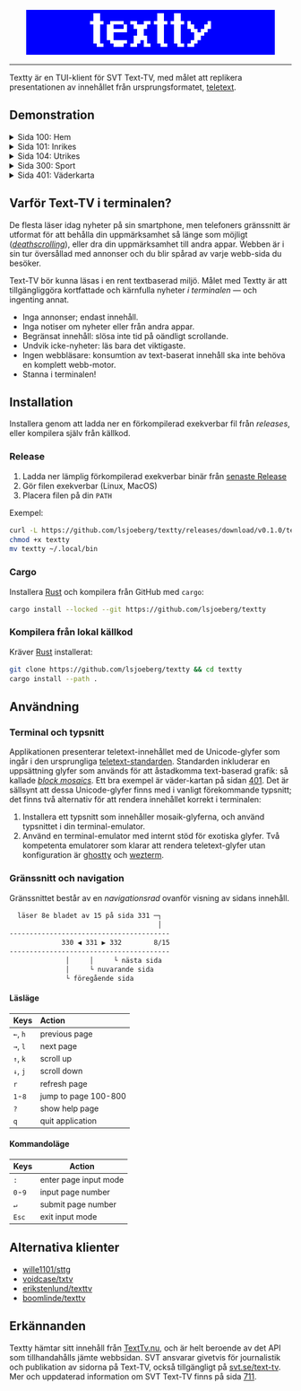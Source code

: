 <!-- LOGO -->
<p align="center">
  <img src="./media/banner.png" alt="textty">
</p>

---

Textty är en TUI-klient för SVT Text-TV, med målet att replikera
presentationen av innehållet från ursprungsformatet, [teletext].


## Demonstration

<details>
<summary>Sida 100: Hem</summary>
<p align="center">
  <img src="./media/100.png" alt="sida-100">
</p>
</details>

<details>
<summary>Sida 101: Inrikes</summary>
<p align="center">
  <img src="./media/101.png" alt="sida-101">
</p>
</details>

<details>
<summary>Sida 104: Utrikes</summary>
<p align="center">
  <img src="./media/104.png" alt="sida-104">
</p>
</details>

<details>
<summary>Sida 300: Sport</summary>
<p align="center">
  <img src="./media/300.png" alt="sida-300">
</p>
</details>

<details>
<summary>Sida 401: Väderkarta</summary>
<p align="center">
  <img src="./media/401.png" alt="sida-401">
</p>
</details>

## Varför Text-TV i terminalen?

De flesta läser idag nyheter på sin smartphone, men telefoners gränssnitt är
utformat för att behålla din uppmärksamhet så länge som möjligt
(_[deathscrolling]_), eller dra din uppmärksamhet till andra appar. Webben är i
sin tur översållad med annonser och du blir spårad av varje webb-sida du
besöker.

Text-TV bör kunna läsas i en rent textbaserad miljö. Målet med Textty är att
tillgängliggöra kortfattade och kärnfulla nyheter _i terminalen_ &mdash; och
ingenting annat.

- Inga annonser; endast innehåll.
- Inga notiser om nyheter eller från andra appar.
- Begränsat innehåll: slösa inte tid på oändligt scrollande.
- Undvik icke-nyheter: läs bara det viktigaste.
- Ingen webbläsare: konsumtion av text-baserat innehåll ska inte behöva en
  komplett webb-motor.
- Stanna i terminalen!

## Installation

Installera genom att ladda ner en förkompilerad exekverbar fil från _releases_,
eller kompilera själv från källkod.

### Release

1. Ladda ner lämplig förkompilerad exekverbar binär från [senaste Release]
2. Gör filen exekverbar (Linux, MacOS)
3. Placera filen på din `PATH`

Exempel:

```sh
curl -L https://github.com/lsjoeberg/textty/releases/download/v0.1.0/textty-linux-amd64 > textty
chmod +x textty
mv textty ~/.local/bin
```

### Cargo

Installera [Rust] och kompilera från GitHub med `cargo`:

```sh
cargo install --locked --git https://github.com/lsjoeberg/textty
```

### Kompilera från lokal källkod

Kräver [Rust] installerat:

```sh
git clone https://github.com/lsjoeberg/textty && cd textty
cargo install --path .
```

## Användning

### Terminal och typsnitt

Applikationen presenterar teletext-innehållet med de Unicode-glyfer som
ingår i den ursprungliga [teletext-standarden]. Standarden inkluderar en
uppsättning glyfer som används för att åstadkomma text-baserad grafik: så
kallade _[block mosaics]_. Ett bra exempel är väder-kartan på sidan [401]. Det
är sällsynt att dessa Unicode-glyfer finns med i vanligt förekommande typsnitt;
det finns två alternativ för att rendera innehållet korrekt i terminalen:

1. Installera ett typsnitt som innehåller mosaik-glyferna, och använd typsnittet
   i din terminal-emulator.
2. Använd en terminal-emulator med internt stöd för exotiska glyfer. Två
   kompetenta emulatorer som klarar att rendera teletext-glyfer utan
   konfiguration är [ghostty] och [wezterm].

### Gränssnitt och navigation

Gränssnittet består av en *navigationsrad* ovanför visning av sidans innehåll.

```text
  läser 8e bladet av 15 på sida 331 ─┐
                                     │
----------------------------------------
             330 ◀ 331 ▶ 332        8/15
----------------------------------------
              │     │     └ nästa sida
              │     └ nuvarande sida
              └ föregående sida
```

#### Läsläge

| Keys     | Action               |
|:---------|:---------------------|
| `←`, `h` | previous page        |
| `→`, `l` | next page            |
| `↑`, `k` | scroll up            |
| `↓`, `j` | scroll down          |
| `r`      | refresh page         |
| `1`-`8`  | jump to page 100-800 |
| `?`      | show help page       |
| `q`      | quit application     |

#### Kommandoläge

| Keys    | Action                |
|---------|-----------------------|
| `:`     | enter page input mode |
| `0`-`9` | input page number     |
| `↵`     | submit page number    |
| `Esc`   | exit input mode       |


## Alternativa klienter

- [wille1101/sttg](https://github.com/wille1101/sttg)
- [voidcase/txtv](https://github.com/voidcase/txtv)
- [erikstenlund/texttv](https://github.com/erikstenlund/texttv)
- [boomlinde/texttv](https://github.com/boomlinde/texttv)

## Erkännanden

Textty hämtar sitt innehåll från [TextTv.nu], och är helt beroende av det API
som tillhandahålls jämte webbsidan. SVT ansvarar givetvis för journalistik och
publikation av sidorna på Text-TV, också tillgängligt på [svt.se/text-tv]. Mer
och uppdaterad information om SVT Text-TV finns på sida [711].

<!-- Referenser -->
[teletext]: https://sv.wikipedia.org/wiki/Text-TV
[deathscrolling]: https://www.urbandictionary.com/define.php?term=deathscrolling
[Rust]: https://www.rust-lang.org/tools/install
[senaste Release]: https://github.com/lsjoeberg/textty/releases/latest
[teletext-standarden]: https://en.wikipedia.org/wiki/Teletext_character_set
[401]: https://www.svt.se/text-tv/401
[block mosaics]: https://en.wikipedia.org/wiki/Teletext_character_set#G1_block_mosaics
[ghostty]: https://ghostty.org/
[wezterm]: https://wezterm.org/
[TextTv.nu]: https://texttv.nu/blogg/texttv-api
[svt.se/text-tv]: https://www.svt.se/text-tv
[711]: https://www.svt.se/text-tv/711
